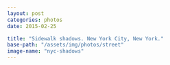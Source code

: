 ```yaml
---
layout: post
categories: photos
date: 2015-02-25

title: "Sidewalk shadows. New York City, New York."
base-path: "/assets/img/photos/street"
image-name: "nyc-shadows"
---
```

